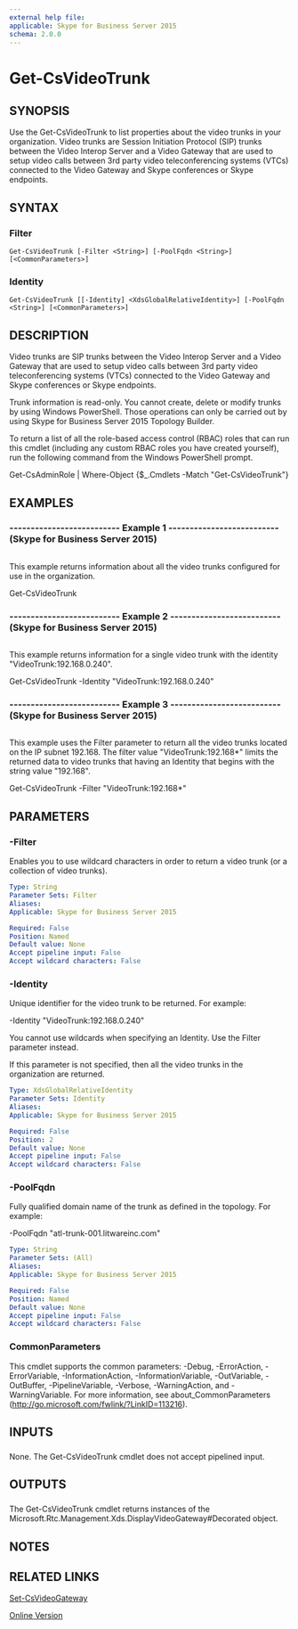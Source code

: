 ```yaml
---
external help file: 
applicable: Skype for Business Server 2015
schema: 2.0.0
---
```


# Get-CsVideoTrunk

## SYNOPSIS
Use the Get-CsVideoTrunk to list properties about the video trunks in your organization.
Video trunks are Session Initiation Protocol (SIP) trunks between the Video Interop Server and a Video Gateway that are used to setup video calls between 3rd party video teleconferencing systems (VTCs) connected to the Video Gateway and Skype conferences or Skype endpoints.

## SYNTAX

### Filter
```
Get-CsVideoTrunk [-Filter <String>] [-PoolFqdn <String>] [<CommonParameters>]
```

### Identity
```
Get-CsVideoTrunk [[-Identity] <XdsGlobalRelativeIdentity>] [-PoolFqdn <String>] [<CommonParameters>]
```

## DESCRIPTION
Video trunks are SIP trunks between the Video Interop Server and a Video Gateway that are used to setup video calls between 3rd party video teleconferencing systems (VTCs) connected to the Video Gateway and Skype conferences or Skype endpoints.

Trunk information is read-only.
You cannot create, delete or modify trunks by using Windows PowerShell.
Those operations can only be carried out by using Skype for Business Server 2015 Topology Builder.

To return a list of all the role-based access control (RBAC) roles that can run this cmdlet (including any custom RBAC roles you have created yourself), run the following command from the Windows PowerShell prompt.

Get-CsAdminRole | Where-Object {$_.Cmdlets -Match "Get-CsVideoTrunk"}

## EXAMPLES

### -------------------------- Example 1 -------------------------- (Skype for Business Server 2015)
```

```

This example returns information about all the video trunks configured for use in the organization.

Get-CsVideoTrunk

### -------------------------- Example 2 -------------------------- (Skype for Business Server 2015)
```

```

This example returns information for a single video trunk with the identity "VideoTrunk:192.168.0.240".

Get-CsVideoTrunk -Identity "VideoTrunk:192.168.0.240"

### -------------------------- Example 3 -------------------------- (Skype for Business Server 2015)
```

```

This example uses the Filter parameter to return all the video trunks located on the IP subnet 192.168.
The filter value "VideoTrunk:192.168*" limits the returned data to video trunks that having an Identity that begins with the string value "192.168".

Get-CsVideoTrunk -Filter "VideoTrunk:192.168*"

## PARAMETERS

### -Filter
Enables you to use wildcard characters in order to return a video trunk (or a collection of video trunks).

```yaml
Type: String
Parameter Sets: Filter
Aliases: 
Applicable: Skype for Business Server 2015

Required: False
Position: Named
Default value: None
Accept pipeline input: False
Accept wildcard characters: False
```

### -Identity
Unique identifier for the video trunk to be returned.
For example:

-Identity "VideoTrunk:192.168.0.240"

You cannot use wildcards when specifying an Identity.
Use the Filter parameter instead.

If this parameter is not specified, then all the video trunks in the organization are returned.

```yaml
Type: XdsGlobalRelativeIdentity
Parameter Sets: Identity
Aliases: 
Applicable: Skype for Business Server 2015

Required: False
Position: 2
Default value: None
Accept pipeline input: False
Accept wildcard characters: False
```

### -PoolFqdn
Fully qualified domain name of the trunk as defined in the topology.
For example:

-PoolFqdn "atl-trunk-001.litwareinc.com"

```yaml
Type: String
Parameter Sets: (All)
Aliases: 
Applicable: Skype for Business Server 2015

Required: False
Position: Named
Default value: None
Accept pipeline input: False
Accept wildcard characters: False
```

### CommonParameters
This cmdlet supports the common parameters: -Debug, -ErrorAction, -ErrorVariable, -InformationAction, -InformationVariable, -OutVariable, -OutBuffer, -PipelineVariable, -Verbose, -WarningAction, and -WarningVariable. For more information, see about_CommonParameters (http://go.microsoft.com/fwlink/?LinkID=113216).

## INPUTS

###  
None.
The Get-CsVideoTrunk cmdlet does not accept pipelined input.

## OUTPUTS

###  
The Get-CsVideoTrunk cmdlet returns instances of the Microsoft.Rtc.Management.Xds.DisplayVideoGateway#Decorated object.

## NOTES

## RELATED LINKS

[Set-CsVideoGateway]()

[Online Version](http://technet.microsoft.com/EN-US/library/dbc9cdd6-28bb-430d-af9c-2bfa44ced167(OCS.16).aspx)

